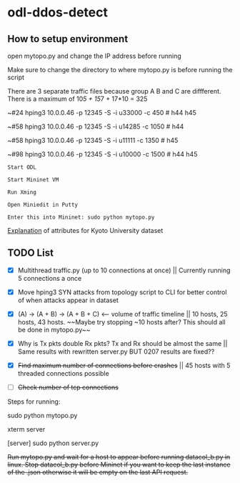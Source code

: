 # odl-ddos-detect

## How to setup environment

open mytopo.py and change the IP address before running

Make sure to change the directory to where mytopo.py is before running the script

There are 3 separate traffic files because group A B and C are diffferent. There is a maximum of 10*5 + 15*7 + 17*10 = 325

~#24
hping3 10.0.0.46 -p 12345 -S -i u33000 -c 450    # h44 h45

~#58
hping3 10.0.0.46 -p 12345 -S -i u14285 -c 1050   # h44 

~#58
hping3 10.0.0.46 -p 12345 -S -i u11111 -c 1350   # h45

~#98
hping3 10.0.0.46 -p 12345 -S -i u10000 -c 1500   # h44 h45
```
Start ODL

Start Mininet VM

Run Xming

Open Miniedit in Putty

Enter this into Mininet: sudo python mytopo.py
```

[Explanation](http://www.takakura.com/Kyoto_data/BenchmarkData-Description-v5.pdf) of attributes for Kyoto University dataset

## TODO List

- [x] Multithread traffic.py (up to 10 connections at once) || Currently running 5 connections a once

- [x] Move hping3 SYN attacks from topology script to CLI for better control of when attacks appear in dataset

- [x] (A) -> (A + B) -> (A + B + C) <-- volume of traffic timeline || 10 hosts, 25 hosts, 43 hosts. ~~Maybe try stopping ~10 hosts after? This should all be done in mytopo.py~~

- [x] Why is Tx pkts double Rx pkts? Tx and Rx should be almost the same || Same results with rewritten server.py BUT 0207 results are fixed??

- [x] ~~Find maximum number of connections before crashes~~ || 45 hosts with 5 threaded connections possible

- [ ] ~~Check number of tcp connections~~


Steps for running:

sudo python mytopo.py

xterm server

[server] sudo python server.py


~~Run mytopo.py and wait for a host to appear before running datacol_b.py in linux. Stop datacol_b.py before Mininet if you want to keep the last instance of the .json otherwise it will be empty on the last API request.~~
